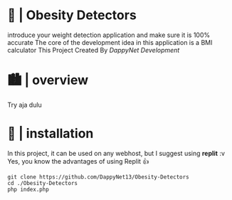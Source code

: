 # 🧮 | Obesity Detectors

introduce your weight detection application and make sure it is 100% accurate
The core of the development idea in this application is a BMI calculator
This Project Created By *DappyNet Development*

# 🏙 | overview

Try aja dulu

# 🔗 | installation

In this project, it can be used on any webhost, but I suggest using **replit** :v
Yes, you know the advantages of using Replit 👍
```
git clone https://github.com/DappyNet13/Obesity-Detectors
cd ./Obesity-Detectors
php index.php
```


